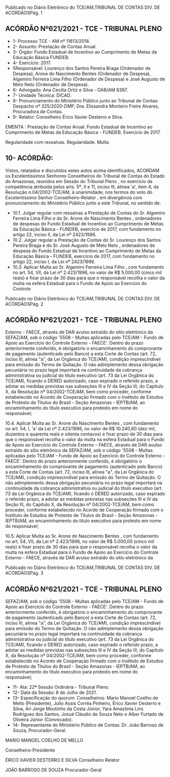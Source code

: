 Publicado  no  Diário  Eletrônico do TCE/AM,TRIBUNAL DE CONTAS DIV. DE ACÓRDÃOSPág. 1

## ACÓRDÃO Nº621/2021 - TCE - TRIBUNAL PLENO

- 1- Processo TCE - AM nº 11613/2018.
- 2- Assunto: Prestação de Contas Anual.
- 3- Órgão: Fundo Estadual de Incentivo ao Cumprimento de Metas da Educação Básica FUNDEB.
- 4- Exercício: 2017.
- 5Responsável: Lourenço dos Santos Pereira Braga (Ordenador de Despesa), Arone do  Nascimento  Bentes  (Ordenador  de  Despesa),  Algemiro  Ferreira  Lima  Filho (Ordenador de Despesa) e José Augusto de Melo Neto (Ordenador de Despesa).
- 6- Advogado: Ana Cecilia Ortiz e Silva - OAB/AM 8387.
- 7- Unidade Técnica: DICAD.
- 8- Pronunciamento do Ministério Público junto ao Tribunal de Contas: Despacho nº 325/2020-DMP, Dra. Elissandra Monteiro Freire Alvares, Procuradora de Contas.
- 9- Relator: Conselheiro Érico Xavier Desterro e Silva.

EMENTA : Prestação de Contas Anual. Fundo Estadual de Incentivo ao Cumprimento de Metas da Educação Básica - FUNDEB. Exercício de 2017.

Regularidade com ressalvas. Regularidade. Multa.

## 10-  ACÓRDÃO:

Vistos, relatados e discutidos estes autos acima identificados, ACORDAM os Excelentíssimos Senhores Conselheiros do Tribunal de Contas do Estado do Amazonas, reunidos em Sessão do Tribunal Pleno , no exercício da competência atribuída pelos arts. 5º, II e 11, inciso III, alínea 'a', item 4, da Resolução n.04/2002-TCE/AM, à unanimidade, nos termos do voto do Excelentíssimo Senhor Conselheiro-Relator , em divergência com pronunciamento do Ministério Público junto a este Tribunal, no sentido de:

- 10.1. Julgar regular com ressalvas a  Prestação de Contas do Sr. Algemiro Ferreira Lima Filho e do Sr. Arone do Nascimento Bentes , ordenadores de despesas do Fundo Estadual de Incentivo ao Cumprimento  de  Metas  da  Educação  Básica  -  FUNDEB,  exercício  de 2017, com fundamento no artigo 22, inciso II, da Lei nº 2423/1996.
- 10.2. Julgar  regular a  Prestação  de  Contas  do Sr.  Lourenço  dos  Santos Pereira Braga e  do Sr.   José  Augusto de Melo Neto ,  ordenadores de despesa do Fundo Estadual  de  Incentivo  ao  Cumprimento  de  Metas  da Educação  Básica  -  FUNDEB,  exercício  de  2017, com  fundamento  no artigo 22, inciso I, da Lei nº 2423/1996.
- 10.3. Aplicar Multa ao Sr. Algemiro Ferreira Lima Filho ,  com fundamento no art. 54, VII, da Lei nº 2.423/1996, no valor de R$ 5.000,00 (cinco mil reais) e fixar prazo de 30 dias para que o responsável recolha o valor da multa na  esfera  Estadual  para  o Fundo  de  Apoio  ao  Exercício  do  Controle

Publicado  no  Diário  Eletrônico do TCE/AM,TRIBUNAL DE CONTAS DIV. DE ACÓRDÃOSPág. 2

## ACÓRDÃO Nº621/2021 - TCE - TRIBUNAL PLENO

Externo - FAECE, através de DAR avulso extraído do sítio eletrônico da SEFAZ/AM, sob o código '5508 - Multas aplicadas pelo TCE/AM - Fundo de Apoio ao Exercício do Controle Externo  -  FAECE'. Dentro do prazo anteriormente conferido, é obrigatório o encaminhamento do comprovante de pagamento (autenticado pelo Banco) a esta Corte de Contas (art. 72, inciso III, alínea "a", da Lei Orgânica do TCE/AM), condição imprescindível para emissão do Termo de Quitação. O não adimplemento dessa obrigação pecuniária no prazo legal importará na continuidade da cobrança  administrativa  ou  judicial  do  título  executivo  (art.  73  da  Lei Orgânica  do  TCE/AM),  ficando  o  DERED  autorizado,  caso  expirado  o referido prazo, a adotar as medidas previstas nas subseções III e IV da Seção III, do Capítulo X, da Resolução nº 04/2002-TCE/AM, bem como proceder, conforme estabelecido no Acordo de Cooperação firmado com o Instituto de Estudos de Protesto de Títulos do Brasil - Seção Amazonas -  IEPTB/AM,  ao  encaminhamento  do  título  executivo  para  protesto  em nome do responsável;

10.4. Aplicar Multa ao Sr. Arone do Nascimento Bentes , com fundamento no art.  54,  I,  'a'  da  Lei  nº  2.423/1996, no  valor  de R$  10.240,80 (dez  mil, duzentos e quarenta reais e oitenta centavos)  e fixar prazo de 30 dias para que o responsável recolha o valor da multa  na esfera Estadual para o Fundo de Apoio ao Exercício do Controle Externo - FAECE, através de DAR avulso extraído do sítio eletrônico da SEFAZ/AM, sob o código '5508 -  Multas  aplicadas  pelo  TCE/AM  -  Fundo  de  Apoio  ao  Exercício  do Controle Externo - FAECE'. Dentro do prazo anteriormente conferido, é obrigatório o encaminhamento do comprovante de pagamento (autenticado pelo Banco) a esta Corte de Contas (art. 72, inciso III, alínea "a", da Lei Orgânica do TCE/AM), condição imprescindível para emissão do Termo de Quitação. O não adimplemento dessa obrigação pecuniária no prazo legal importará na continuidade da cobrança administrativa ou judicial do título executivo (art. 73 da Lei Orgânica do TCE/AM), ficando o DERED autorizado, caso expirado o referido prazo, a adotar as medidas previstas nas subseções III e IV da Seção III, do Capítulo X, da Resolução nº  04/2002-TCE/AM,  bem  como  proceder,  conforme  estabelecido  no Acordo de Cooperação firmado com o Instituto de Estudos de Protesto de Títulos do Brasil - Seção Amazonas - IEPTB/AM, ao encaminhamento do título executivo para protesto em nome do responsável;

10.5. Aplicar Multa ao Sr. Arone do Nascimento Bentes , com fundamento no art.  54,  VII,  da  Lei  nº  2.423/1996,  no  valor  de R$  5.000,00 (cinco  mil reais) e fixar prazo de 30 dias para que o responsável recolha o valor da multa na esfera Estadual para o Fundo de Apoio ao Exercício do Controle Externo - FAECE, através de DAR avulso extraído do sítio eletrônico da

Publicado  no  Diário  Eletrônico do TCE/AM,TRIBUNAL DE CONTAS DIV. DE ACÓRDÃOSPág. 3

## ACÓRDÃO Nº621/2021 - TCE - TRIBUNAL PLENO

SEFAZ/AM, sob o código '5508 - Multas aplicadas pelo TCE/AM - Fundo de Apoio ao Exercício do Controle Externo  -  FAECE'. Dentro do prazo anteriormente conferido, é obrigatório o encaminhamento do comprovante de pagamento (autenticado pelo Banco) a esta Corte de Contas (art. 72, inciso III, alínea "a", da Lei Orgânica do TCE/AM), condição imprescindível para emissão do Termo de Quitação. O não adimplemento dessa obrigação pecuniária no prazo legal importará na continuidade da cobrança  administrativa  ou  judicial  do  título  executivo  (art.  73  da  Lei Orgânica  do  TCE/AM),  ficando  o  DERED  autorizado,  caso  expirado  o referido prazo, a adotar as medidas previstas nas subseções III e IV da Seção III, do Capítulo X, da Resolução nº 04/2002-TCE/AM, bem como proceder, conforme estabelecido no Acordo de Cooperação firmado com o Instituto de Estudos de Protesto de Títulos do Brasil - Seção Amazonas -  IEPTB/AM,  ao  encaminhamento  do  título  executivo  para  protesto  em nome do responsável;

- 11-  Ata: 22ª Sessão Ordinária - Tribunal Pleno.
- 12-  Data da Sessão: 8 de Julho de 2021.
- 13-  Especificação do quorum: Conselheiros: Mario Manoel Coelho de Mello (Presidente),  Júlio  Assis  Corrêa  Pinheiro,  Érico  Xavier  Desterro  e  Silva,  Ari  Jorge Moutinho da Costa Júnior, Yara Amazônia Lins Rodrigues dos Santos, Josué Cláudio de Souza Neto e Alber Furtado de Oliveira Júnior (Convocado).
- 14-  Representante  do  Ministério  Público  de  Contas: Dr. João  Barroso  de  Souza, Procurador-Geral.

MARIO MANOEL COELHO DE MELLO

Conselheiro-Presidente

ÉRICO XAVIER DESTERRO E SILVA Conselheiro Relator

JOÃO BARROSO DE SOUZA Procurador-Geral